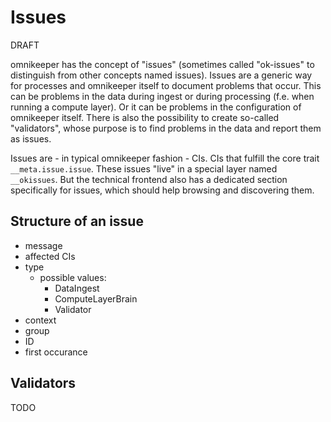 # Issues

DRAFT

omnikeeper has the concept of "issues" (sometimes called "ok-issues" to distinguish from other concepts named issues). Issues are a generic way for processes and omnikeeper itself to document problems that occur. This can be problems in the data during ingest or during processing (f.e. when running a compute layer). Or it can be problems in the configuration of omnikeeper itself. There is also the possibility to create so-called "validators", whose purpose is to find problems in the data and report them as issues.

Issues are - in typical omnikeeper fashion - CIs. CIs that fulfill the core trait `__meta.issue.issue`. These issues "live" in a special layer named `__okissues`. But the technical frontend also has a dedicated section specifically for issues, which should help browsing and discovering them.

## Structure of an issue

- message
- affected CIs
- type
  - possible values:
    - DataIngest
    - ComputeLayerBrain
    - Validator
- context
- group
- ID
- first occurance

## Validators

TODO
